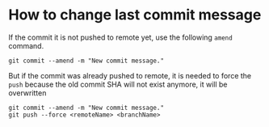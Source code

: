 # How to change last commit message

If the commit it is not pushed to remote yet, use the following `amend` command.

```
git commit --amend -m "New commit message."
```

But if the commit was already pushed to remote, it is needed to force the `push` because the old commit SHA will not exist anymore, it will be overwritten

```
git commit --amend -m "New commit message."
git push --force <remoteName> <branchName>
```
